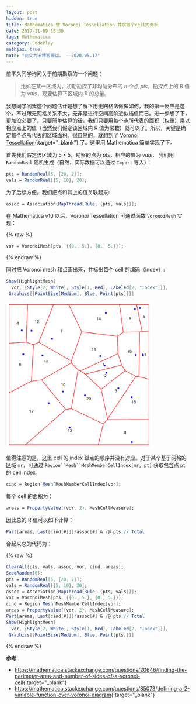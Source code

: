 ```yaml
---
layout: post
hidden: true
title: Mathematica 做 Voronoi Tessellation 并求每个cell的面积  
date: 2017-11-09 15:30
tags: Mathematica
category: CodePlay
mathjax: true
note: "此文为旧博客搬运。 ——2020.05.17"
---
```


前不久同学询问关于前期勘察的一个问题：

> 比如在某一区域内，初期勘探了非均匀分布的 $n$ 个点 $pts$，勘探点上的 R 值为 $vals$，现要估算下区域内 R 的总量。

我想同学问我这个问题估计是想了解下用无网格法做做如何，我的第一反应是这个，不过跟无网格关系不大，无非是进行空间高阶近似插值而已。进一步想了下，更加没必要了，只要简单估算的话，我们只要用每个点所代表的面积（权重）乘以相应点上的值（当然我们假定该区域内 R 值为常数）就可以了。所以，关键是确定每个点所代表的区域面积。很自然的，就想到了 [Voronoi Tessellation](https://en.wikipedia.org/wiki/Voronoi_diagram){:target="_blank"} 了。这里用 Mathematica 简单实现了下。

首先我们假定该区域为 $5 \times 5$，勘察的点为 $pts$，相应的值为 $vals$， 我们用 `RandomReal` 随机生成（自然，实际数据可以通过 `Import` 导入）：

```mathematica
pts = RandomReal[5, {20, 2}];
vals = RandomReal[{5, 10}, 20];
```

为了后续方便，我们把点和其上的值关联起来:

```mathematica
assoc = Association[MapThread[Rule, {pts, vals}]];
```

在 Mathematica v10 以后，Voronoi Tessellation 可通过函数 `VoronoiMesh` 实现：

{% raw %}
```mathematica
vor = VoronoiMesh[pts, {{0., 5.}, {0., 5.}}];
```
{% endraw %}

同时把 Voronoi mesh 和点画出来，并标出每个 cell 的编码（index）:

```mathematica
Show[HighlightMesh[
  vor, {Style[2, White], Style[1, Red], Labeled[2, "Index"]}], 
 Graphics[{PointSize[Medium], Blue, Point[pts]}]]
```


<img src="/assets/voronoimesh.png" width="400px" />


值得注意的是，这里 cell 的 index 跟点的顺序并没有对应。对于某个基于网格的区域 `mr`，可通过 `Region``Mesh``MeshMemberCellIndex[mr, pt]` 获取包含点 `pt` 的 cell index。

```mathematica
cind = Region`Mesh`MeshMemberCellIndex[vor];
```

每个 cell 的面积为：

```mathematica
areas = PropertyValue[{vor, 2}, MeshCellMeasure];
```

因此总的 R 值可以如下计算：

```mathematica
Part[areas, Last[cind[#]]]*assoc[#] & /@ pts // Total
```

合起来总的代码为：

{% raw %}
```mathematica
ClearAll[pts, vals, assoc, vor, cind, areas];
SeedRandom[0];
pts = RandomReal[5, {20, 2}];
vals = RandomReal[{5, 10}, 20];
assoc = Association[MapThread[Rule, {pts, vals}]];
vor = VoronoiMesh[pts, {{0., 5.}, {0., 5.}}];
cind = Region`Mesh`MeshMemberCellIndex[vor];
areas = PropertyValue[{vor, 2}, MeshCellMeasure];
Part[areas, Last[cind[#]]]*assoc[#] & /@ pts // Total
Show[HighlightMesh[
  vor, {Style[2, White], Style[1, Red], Labeled[2, "Index"]}], 
 Graphics[{PointSize[Medium], Blue, Point[pts]}]]
```
{% endraw %}



**参考**

* <https://mathematica.stackexchange.com/questions/20646/finding-the-perimeter-area-and-number-of-sides-of-a-voronoi-cell>{:target="_blank"}
* <https://mathematica.stackexchange.com/questions/85073/defining-a-2-variable-function-over-voronoi-diagram>{:target="_blank"}
